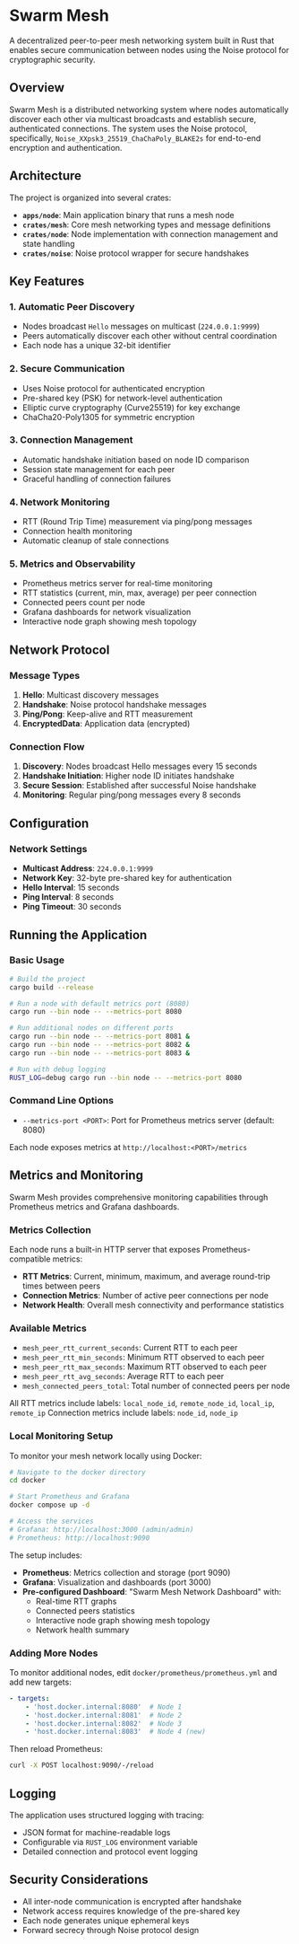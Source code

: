 # Swarm Mesh

A decentralized peer-to-peer mesh networking system built in Rust that enables secure communication between nodes using
the Noise protocol for cryptographic security.

## Overview

Swarm Mesh is a distributed networking system where nodes automatically discover each other via multicast broadcasts
and establish secure, authenticated connections. The system uses the Noise protocol, specifically,
`Noise_XXpsk3_25519_ChaChaPoly_BLAKE2s` for end-to-end encryption and authentication.

## Architecture

The project is organized into several crates:

- **`apps/node`**: Main application binary that runs a mesh node
- **`crates/mesh`**: Core mesh networking types and message definitions
- **`crates/node`**: Node implementation with connection management and state handling
- **`crates/noise`**: Noise protocol wrapper for secure handshakes

## Key Features

### 1. Automatic Peer Discovery
- Nodes broadcast `Hello` messages on multicast (`224.0.0.1:9999`)
- Peers automatically discover each other without central coordination
- Each node has a unique 32-bit identifier

### 2. Secure Communication
- Uses Noise protocol for authenticated encryption
- Pre-shared key (PSK) for network-level authentication
- Elliptic curve cryptography (Curve25519) for key exchange
- ChaCha20-Poly1305 for symmetric encryption

### 3. Connection Management
- Automatic handshake initiation based on node ID comparison
- Session state management for each peer
- Graceful handling of connection failures

### 4. Network Monitoring
- RTT (Round Trip Time) measurement via ping/pong messages
- Connection health monitoring
- Automatic cleanup of stale connections

### 5. Metrics and Observability
- Prometheus metrics server for real-time monitoring
- RTT statistics (current, min, max, average) per peer connection
- Connected peers count per node
- Grafana dashboards for network visualization
- Interactive node graph showing mesh topology

## Network Protocol

### Message Types

1. **Hello**: Multicast discovery messages
2. **Handshake**: Noise protocol handshake messages
3. **Ping/Pong**: Keep-alive and RTT measurement
4. **EncryptedData**: Application data (encrypted)

### Connection Flow

1. **Discovery**: Nodes broadcast Hello messages every 15 seconds
2. **Handshake Initiation**: Higher node ID initiates handshake
3. **Secure Session**: Established after successful Noise handshake
4. **Monitoring**: Regular ping/pong messages every 8 seconds

## Configuration

### Network Settings
- **Multicast Address**: `224.0.0.1:9999`
- **Network Key**: 32-byte pre-shared key for authentication
- **Hello Interval**: 15 seconds
- **Ping Interval**: 8 seconds
- **Ping Timeout**: 30 seconds

## Running the Application

### Basic Usage

```bash
# Build the project
cargo build --release

# Run a node with default metrics port (8080)
cargo run --bin node -- --metrics-port 8080

# Run additional nodes on different ports
cargo run --bin node -- --metrics-port 8081 &
cargo run --bin node -- --metrics-port 8082 &
cargo run --bin node -- --metrics-port 8083 &

# Run with debug logging
RUST_LOG=debug cargo run --bin node -- --metrics-port 8080
```

### Command Line Options

- `--metrics-port <PORT>`: Port for Prometheus metrics server (default: 8080)

Each node exposes metrics at `http://localhost:<PORT>/metrics`

## Metrics and Monitoring

Swarm Mesh provides comprehensive monitoring capabilities through Prometheus metrics and Grafana dashboards.

### Metrics Collection

Each node runs a built-in HTTP server that exposes Prometheus-compatible metrics:

- **RTT Metrics**: Current, minimum, maximum, and average round-trip times between peers
- **Connection Metrics**: Number of active peer connections per node
- **Network Health**: Overall mesh connectivity and performance statistics

### Available Metrics

- `mesh_peer_rtt_current_seconds`: Current RTT to each peer
- `mesh_peer_rtt_min_seconds`: Minimum RTT observed to each peer
- `mesh_peer_rtt_max_seconds`: Maximum RTT observed to each peer  
- `mesh_peer_rtt_avg_seconds`: Average RTT to each peer
- `mesh_connected_peers_total`: Total number of connected peers per node

All RTT metrics include labels: `local_node_id`, `remote_node_id`, `local_ip`, `remote_ip`
Connection metrics include labels: `node_id`, `node_ip`

### Local Monitoring Setup

To monitor your mesh network locally using Docker:

```bash
# Navigate to the docker directory
cd docker

# Start Prometheus and Grafana
docker compose up -d

# Access the services
# Grafana: http://localhost:3000 (admin/admin)
# Prometheus: http://localhost:9090
```

The setup includes:
- **Prometheus**: Metrics collection and storage (port 9090)
- **Grafana**: Visualization and dashboards (port 3000)
- **Pre-configured Dashboard**: "Swarm Mesh Network Dashboard" with:
  - Real-time RTT graphs
  - Connected peers statistics
  - Interactive node graph showing mesh topology
  - Network health summary

### Adding More Nodes

To monitor additional nodes, edit `docker/prometheus/prometheus.yml` and add new targets:

```yaml
- targets: 
    - 'host.docker.internal:8080'  # Node 1
    - 'host.docker.internal:8081'  # Node 2
    - 'host.docker.internal:8082'  # Node 3
    - 'host.docker.internal:8083'  # Node 4 (new)
```

Then reload Prometheus:
```bash
curl -X POST localhost:9090/-/reload
```

## Logging

The application uses structured logging with tracing:
- JSON format for machine-readable logs
- Configurable via `RUST_LOG` environment variable
- Detailed connection and protocol event logging

## Security Considerations

- All inter-node communication is encrypted after handshake
- Network access requires knowledge of the pre-shared key
- Each node generates unique ephemeral keys
- Forward secrecy through Noise protocol design